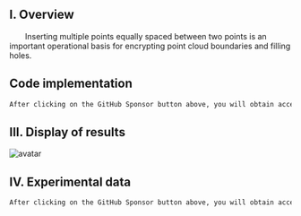 ##  I. Overview 

  Inserting multiple points equally spaced between two points is an important operational basis for encrypting point cloud boundaries and filling holes. 

##  Code implementation 

 ```python  
After clicking on the GitHub Sponsor button above, you will obtain access permissions to my private code repository ( https://github.com/slowlon/my_code_bar ) to view this blog code. By searching the code number of this blog, you can find the code you need, code number is: 2024020309574522113
 ```  
##  III. Display of results 

![avatar]( ff13bd13ca4743c8993ca19a43bc8a08.png) 

##  IV. Experimental data 

 ```python  
After clicking on the GitHub Sponsor button above, you will obtain access permissions to my private code repository ( https://github.com/slowlon/my_code_bar ) to view this blog code. By searching the code number of this blog, you can find the code you need, code number is: 2024020309574522113
 ```  
